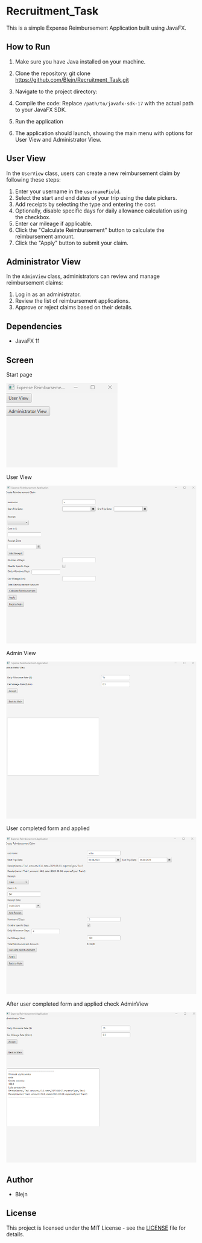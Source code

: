 # Recruitment_Task
This is a simple Expense Reimbursement Application built using JavaFX.

## How to Run

1. Make sure you have Java installed on your machine.

2. Clone the repository: git clone https://github.com/Blejn/Recruitment_Task.git

3. Navigate to the project directory:
4. Compile the code: Replace `/path/to/javafx-sdk-17` with the actual path to your JavaFX SDK.
5. Run the application
6. The application should launch, showing the main menu with options for User View and Administrator View.

## User View

In the `UserView` class, users can create a new reimbursement claim by following these steps:

1. Enter your username in the `usernameField`.
2. Select the start and end dates of your trip using the date pickers.
3. Add receipts by selecting the type and entering the cost.
4. Optionally, disable specific days for daily allowance calculation using the checkbox.
5. Enter car mileage if applicable.
6. Click the "Calculate Reimbursement" button to calculate the reimbursement amount.
7. Click the "Apply" button to submit your claim.

## Administrator View

In the `AdminView` class, administrators can review and manage reimbursement claims:

1. Log in as an administrator.
2. Review the list of reimbursement applications.
3. Approve or reject claims based on their details.

## Dependencies

- JavaFX 11
## Screen
Start page

![Start Screenshot](photos/screen1.png)

User View

![User View Screenshot](photos/screen2.png)

Admin View

![Admin View Screenshot](photos/screen3.png)

User completed form and applied

![User form Screenshot](photos/screen5.png)

After user completed form and applied check AdminView

![Admin  Screenshot](photos/screen6.png)


## Author

- Blejn


## License

This project is licensed under the MIT License - see the [LICENSE](LICENSE) file for details.


